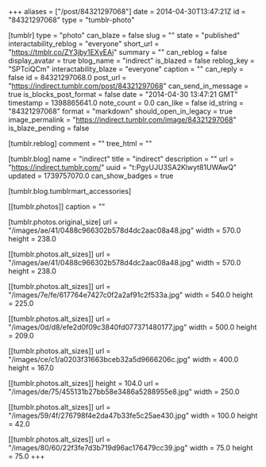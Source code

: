 +++
aliases = ["/post/84321297068"]
date = 2014-04-30T13:47:21Z
id = "84321297068"
type = "tumblr-photo"

[tumblr]
type = "photo"
can_blaze = false
slug = ""
state = "published"
interactability_reblog = "everyone"
short_url = "https://tmblr.co/ZY3jby1EXyEAi"
summary = ""
can_reblog = false
display_avatar = true
blog_name = "indirect"
is_blazed = false
reblog_key = "SPTciQCm"
interactability_blaze = "everyone"
caption = ""
can_reply = false
id = 84321297068.0
post_url = "https://indirect.tumblr.com/post/84321297068"
can_send_in_message = true
is_blocks_post_format = false
date = "2014-04-30 13:47:21 GMT"
timestamp = 1398865641.0
note_count = 0.0
can_like = false
id_string = "84321297068"
format = "markdown"
should_open_in_legacy = true
image_permalink = "https://indirect.tumblr.com/image/84321297068"
is_blaze_pending = false

[tumblr.reblog]
comment = ""
tree_html = ""

[tumblr.blog]
name = "indirect"
title = "indirect"
description = ""
url = "https://indirect.tumblr.com/"
uuid = "t:PgyUJU3SA2Klwyt81UWAwQ"
updated = 1739757070.0
can_show_badges = true

[tumblr.blog.tumblrmart_accessories]

[[tumblr.photos]]
caption = ""

[tumblr.photos.original_size]
url = "/images/ae/41/0488c966302b578d4dc2aac08a48.jpg"
width = 570.0
height = 238.0

[[tumblr.photos.alt_sizes]]
url = "/images/ae/41/0488c966302b578d4dc2aac08a48.jpg"
width = 570.0
height = 238.0

[[tumblr.photos.alt_sizes]]
url = "/images/7e/fe/617764e7427c0f2a2af91c2f533a.jpg"
width = 540.0
height = 225.0

[[tumblr.photos.alt_sizes]]
url = "/images/0d/d8/efe2d0f09c3840fd077371480177.jpg"
width = 500.0
height = 209.0

[[tumblr.photos.alt_sizes]]
url = "/images/ce/c1/a0203f31663bceb32a5d9666206c.jpg"
width = 400.0
height = 167.0

[[tumblr.photos.alt_sizes]]
height = 104.0
url = "/images/de/75/455131b27bb58e3486a5288955e8.jpg"
width = 250.0

[[tumblr.photos.alt_sizes]]
url = "/images/59/4f/276798f4e2da47b33fe5c25ae430.jpg"
width = 100.0
height = 42.0

[[tumblr.photos.alt_sizes]]
url = "/images/80/60/22f3fe7d3b719d96ac176479cc39.jpg"
width = 75.0
height = 75.0
+++
